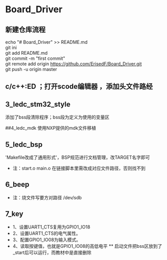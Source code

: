 # Board_Driver
## 新建仓库流程
echo "# Board_Driver" >> README.md<br>
git ini<br>
git add README.md<br>
git commit -m "first commit"<br>
git remote add origin https://github.com/ErisedF/Board_Driver.git<br>
git push -u origin master<br>

## c/c++:ED ；打开scode编辑器 ，添加头文件路经

## 3_ledc_stm32_style
添加了bss段清除程序；bss段为定义为使用的变量区<br>

##4_ledc_mdk
使用NXP提供的mdk文件移植


## 5_ledc_bsp
'Makefile改成了通用形式'，BSP规范进行文档管理，改TARGET名字即可<br>
* 注：start.o main.o 在链接脚本里需改成对应文件路径，否则找不到<br>

## 6_beep
* 注：烧文件写要方对路径  /dev/sdb

## 7_key
* 1、设置UART1_CTS复用为GPIO1_IO18
* 2、设置UART1_CTS的电气属性。
* 3、配置GPIO1_IO08为输入模式。
* 4、读取按键值，也就是GPIO1_IO08的高低电平
** 启动文件把bss区放到了 _start后可以运行，而教材中是直接删除

